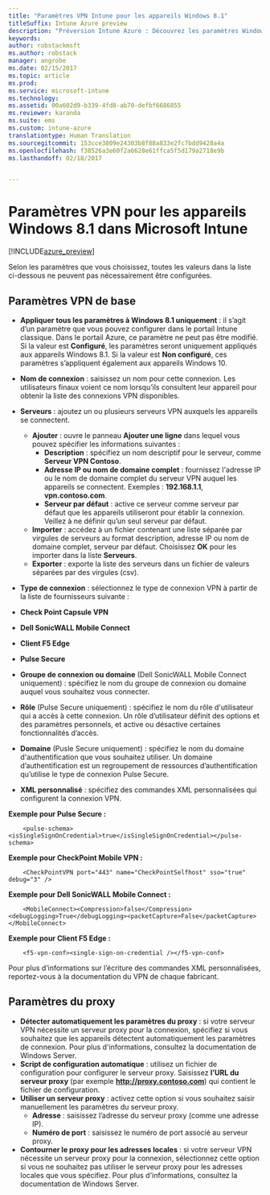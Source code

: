 ```yaml
---
title: "Paramètres VPN Intune pour les appareils Windows 8.1"
titleSuffix: Intune Azure preview
description: "Préversion Intune Azure : Découvrez les paramètres Windows Intune que vous pouvez utiliser pour configurer des connexions VPN sur les appareils Windows 8.1."
keywords: 
author: robstackmsft
ms.author: robstack
manager: angrobe
ms.date: 02/15/2017
ms.topic: article
ms.prod: 
ms.service: microsoft-intune
ms.technology: 
ms.assetid: 00a602d9-b339-4fd8-ab70-defbf6686855
ms.reviewer: karanda
ms.suite: ems
ms.custom: intune-azure
translationtype: Human Translation
ms.sourcegitcommit: 153cce3809e24303b8f88a833e2fc7bdd9428a4a
ms.openlocfilehash: f38526a3e60f2a6628e61ffca5f5d179a2718e9b
ms.lasthandoff: 02/18/2017


---
```


# <a name="vpn-settings-for-windows-81-devices-in-microsoft-intune"></a>Paramètres VPN pour les appareils Windows 8.1 dans Microsoft Intune

[!INCLUDE[azure_preview](../includes/azure_preview.md)]

Selon les paramètres que vous choisissez, toutes les valeurs dans la liste ci-dessous ne peuvent pas nécessairement être configurées.

## <a name="base-vpn-settings"></a>Paramètres VPN de base


- **Appliquer tous les paramètres à Windows 8.1 uniquement** : il s’agit d’un paramètre que vous pouvez configurer dans le portail Intune classique. Dans le portail Azure, ce paramètre ne peut pas être modifié. Si la valeur est **Configuré**, les paramètres seront uniquement appliqués aux appareils Windows 8.1. Si la valeur est **Non configuré**, ces paramètres s’appliquent également aux appareils Windows 10.
- **Nom de connexion** : saisissez un nom pour cette connexion. Les utilisateurs finaux voient ce nom lorsqu’ils consultent leur appareil pour obtenir la liste des connexions VPN disponibles.
- **Serveurs** : ajoutez un ou plusieurs serveurs VPN auxquels les appareils se connectent.
    - **Ajouter** : ouvre le panneau **Ajouter une ligne** dans lequel vous pouvez spécifier les informations suivantes :
        - **Description** : spécifiez un nom descriptif pour le serveur, comme **Serveur VPN Contoso**.
        - **Adresse IP ou nom de domaine complet** : fournissez l'adresse IP ou le nom de domaine complet du serveur VPN auquel les appareils se connectent. Exemples : **192.168.1.1**, **vpn.contoso.com**.
        - **Serveur par défaut** : active ce serveur comme serveur par défaut que les appareils utiliseront pour établir la connexion. Veillez à ne définir qu’un seul serveur par défaut.
    - **Importer** : accédez à un fichier contenant une liste séparée par virgules de serveurs au format description, adresse IP ou nom de domaine complet, serveur par défaut. Choisissez **OK** pour les importer dans la liste **Serveurs**.
    - **Exporter** : exporte la liste des serveurs dans un fichier de valeurs séparées par des virgules (csv).

- **Type de connexion** : sélectionnez le type de connexion VPN à partir de la liste de fournisseurs suivante :
- **Check Point Capsule VPN**
- **Dell SonicWALL Mobile Connect**
- **Client F5 Edge**
- **Pulse Secure**

<!--- **Fingerprint** (Check Point Capsule VPN only) - Specify a string (for example, "Contoso Fingerprint Code") that will be used to verify that the VPN server can be trusted. A fingerprint can be sent to the client so it knows to trust any server that presents the same fingerprint when connecting. If the device doesn’t already have the fingerprint, it will prompt the user to trust the VPN server that they are connecting to while showing the fingerprint. (The user manually verifies the fingerprint and chooses **trust** to connect.) --->

- **Groupe de connexion ou domaine** (Dell SonicWALL Mobile Connect uniquement) : spécifiez le nom du groupe de connexion ou domaine auquel vous souhaitez vous connecter.

- **Rôle** (Pulse Secure uniquement) : spécifiez le nom du rôle d'utilisateur qui a accès à cette connexion. Un rôle d’utilisateur définit des options et des paramètres personnels, et active ou désactive certaines fonctionnalités d’accès.

- **Domaine** (Pusle Secure uniquement) : spécifiez le nom du domaine d'authentification que vous souhaitez utiliser. Un domaine d’authentification est un regroupement de ressources d’authentification qu’utilise le type de connexion Pulse Secure.


- **XML personnalisé** : spécifiez des commandes XML personnalisées qui configurent la connexion VPN.

**Exemple pour Pulse Secure :**

```
    <pulse-schema><isSingleSignOnCredential>true</isSingleSignOnCredential></pulse-schema>

```

**Exemple pour CheckPoint Mobile VPN :**
```
    <CheckPointVPN port="443" name="CheckPointSelfhost" sso="true" debug="3" />

```

**Exemple pour Dell SonicWALL Mobile Connect :**
```
    <MobileConnect><Compression>false</Compression><debugLogging>True</debugLogging><packetCapture>False</packetCapture></MobileConnect>

```

**Exemple pour Client F5 Edge :**

```
    <f5-vpn-conf><single-sign-on-credential /></f5-vpn-conf>

```

Pour plus d’informations sur l’écriture des commandes XML personnalisées, reportez-vous à la documentation du VPN de chaque fabricant.


## <a name="proxy-settings"></a>Paramètres du proxy

- **Détecter automatiquement les paramètres du proxy** : si votre serveur VPN nécessite un serveur proxy pour la connexion, spécifiez si vous souhaitez que les appareils détectent automatiquement les paramètres de connexion. Pour plus d'informations, consultez la documentation de Windows Server.
- **Script de configuration automatique** : utilisez un fichier de configuration pour configurer le serveur proxy. Saisissez **l’URL du serveur proxy** (par exemple **http://proxy.contoso.com**) qui contient le fichier de configuration.
- **Utiliser un serveur proxy** : activez cette option si vous souhaitez saisir manuellement les paramètres du serveur proxy.
    - **Adresse** : saisissez l’adresse du serveur proxy (comme une adresse IP).
    - **Numéro de port** : saisissez le numéro de port associé au serveur proxy.
- **Contourner le proxy pour les adresses locales** : si votre serveur VPN nécessite un serveur proxy pour la connexion, sélectionnez cette option si vous ne souhaitez pas utiliser le serveur proxy pour les adresses locales que vous spécifiez. Pour plus d'informations, consultez la documentation de Windows Server.

